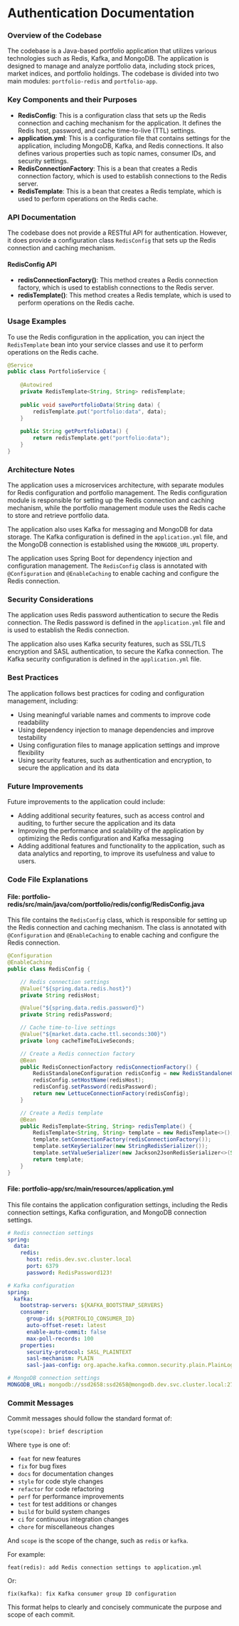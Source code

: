 Authentication Documentation
==========================

### Overview of the Codebase

The codebase is a Java-based portfolio application that utilizes various technologies such as Redis, Kafka, and MongoDB. The application is designed to manage and analyze portfolio data, including stock prices, market indices, and portfolio holdings. The codebase is divided into two main modules: `portfolio-redis` and `portfolio-app`.

### Key Components and their Purposes

*   **RedisConfig**: This is a configuration class that sets up the Redis connection and caching mechanism for the application. It defines the Redis host, password, and cache time-to-live (TTL) settings.
*   **application.yml**: This is a configuration file that contains settings for the application, including MongoDB, Kafka, and Redis connections. It also defines various properties such as topic names, consumer IDs, and security settings.
*   **RedisConnectionFactory**: This is a bean that creates a Redis connection factory, which is used to establish connections to the Redis server.
*   **RedisTemplate**: This is a bean that creates a Redis template, which is used to perform operations on the Redis cache.

### API Documentation

The codebase does not provide a RESTful API for authentication. However, it does provide a configuration class `RedisConfig` that sets up the Redis connection and caching mechanism.

#### RedisConfig API

*   **redisConnectionFactory()**: This method creates a Redis connection factory, which is used to establish connections to the Redis server.
*   **redisTemplate()**: This method creates a Redis template, which is used to perform operations on the Redis cache.

### Usage Examples

To use the Redis configuration in the application, you can inject the `RedisTemplate` bean into your service classes and use it to perform operations on the Redis cache.

```java
@Service
public class PortfolioService {
    
    @Autowired
    private RedisTemplate<String, String> redisTemplate;
    
    public void savePortfolioData(String data) {
        redisTemplate.put("portfolio:data", data);
    }
    
    public String getPortfolioData() {
        return redisTemplate.get("portfolio:data");
    }
}
```

### Architecture Notes

The application uses a microservices architecture, with separate modules for Redis configuration and portfolio management. The Redis configuration module is responsible for setting up the Redis connection and caching mechanism, while the portfolio management module uses the Redis cache to store and retrieve portfolio data.

The application also uses Kafka for messaging and MongoDB for data storage. The Kafka configuration is defined in the `application.yml` file, and the MongoDB connection is established using the `MONGODB_URL` property.

The application uses Spring Boot for dependency injection and configuration management. The `RedisConfig` class is annotated with `@Configuration` and `@EnableCaching` to enable caching and configure the Redis connection.

### Security Considerations

The application uses Redis password authentication to secure the Redis connection. The Redis password is defined in the `application.yml` file and is used to establish the Redis connection.

The application also uses Kafka security features, such as SSL/TLS encryption and SASL authentication, to secure the Kafka connection. The Kafka security configuration is defined in the `application.yml` file.

### Best Practices

The application follows best practices for coding and configuration management, including:

*   Using meaningful variable names and comments to improve code readability
*   Using dependency injection to manage dependencies and improve testability
*   Using configuration files to manage application settings and improve flexibility
*   Using security features, such as authentication and encryption, to secure the application and its data

### Future Improvements

Future improvements to the application could include:

*   Adding additional security features, such as access control and auditing, to further secure the application and its data
*   Improving the performance and scalability of the application by optimizing the Redis configuration and Kafka messaging
*   Adding additional features and functionality to the application, such as data analytics and reporting, to improve its usefulness and value to users. 

### Code File Explanations

#### File: portfolio-redis/src/main/java/com/portfolio/redis/config/RedisConfig.java

This file contains the `RedisConfig` class, which is responsible for setting up the Redis connection and caching mechanism. The class is annotated with `@Configuration` and `@EnableCaching` to enable caching and configure the Redis connection.

```java
@Configuration
@EnableCaching
public class RedisConfig {

    // Redis connection settings
    @Value("${spring.data.redis.host}")
    private String redisHost;

    @Value("${spring.data.redis.password}")
    private String redisPassword;

    // Cache time-to-live settings
    @Value("${market.data.cache.ttl.seconds:300}")
    private long cacheTimeToLiveSeconds;

    // Create a Redis connection factory
    @Bean
    public RedisConnectionFactory redisConnectionFactory() {
        RedisStandaloneConfiguration redisConfig = new RedisStandaloneConfiguration();
        redisConfig.setHostName(redisHost);
        redisConfig.setPassword(redisPassword);
        return new LettuceConnectionFactory(redisConfig);
    }

    // Create a Redis template
    @Bean
    public RedisTemplate<String, String> redisTemplate() {
        RedisTemplate<String, String> template = new RedisTemplate<>();
        template.setConnectionFactory(redisConnectionFactory());
        template.setKeySerializer(new StringRedisSerializer());
        template.setValueSerializer(new Jackson2JsonRedisSerializer<>(String.class));
        return template;
    }
}
```

#### File: portfolio-app/src/main/resources/application.yml

This file contains the application configuration settings, including the Redis connection settings, Kafka configuration, and MongoDB connection settings.

```yml
# Redis connection settings
spring:
  data:
    redis:
      host: redis.dev.svc.cluster.local
      port: 6379
      password: RedisPassword123!

# Kafka configuration
spring:
  kafka:
    bootstrap-servers: ${KAFKA_BOOTSTRAP_SERVERS}
    consumer:
      group-id: ${PORTFOLIO_CONSUMER_ID}
      auto-offset-reset: latest
      enable-auto-commit: false
      max-poll-records: 100
    properties:
      security-protocol: SASL_PLAINTEXT
      sasl-mechanism: PLAIN
      sasl-jaas-config: org.apache.kafka.common.security.plain.PlainLoginModule required username="${KAFKA_USERNAME}" password="${KAFKA_PASSWORD}";

# MongoDB connection settings
MONGODB_URL: mongodb://ssd2658:ssd2658@mongodb.dev.svc.cluster.local:27017/portfolio?authSource=admin
```

### Commit Messages

Commit messages should follow the standard format of:

`type(scope): brief description`

Where `type` is one of:

*   `feat` for new features
*   `fix` for bug fixes
*   `docs` for documentation changes
*   `style` for code style changes
*   `refactor` for code refactoring
*   `perf` for performance improvements
*   `test` for test additions or changes
*   `build` for build system changes
*   `ci` for continuous integration changes
*   `chore` for miscellaneous changes

And `scope` is the scope of the change, such as `redis` or `kafka`.

For example:

`feat(redis): add Redis connection settings to application.yml`

Or:

`fix(kafka): fix Kafka consumer group ID configuration`

This format helps to clearly and concisely communicate the purpose and scope of each commit.